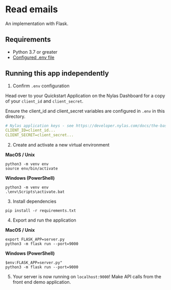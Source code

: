 # Read emails

An implementation with Flask.

## Requirements

- Python 3.7 or greater
- [Configured .env file](../../../../README.md)

## Running this app independently

1. Confirm `.env` configuration

Head over to your Quickstart Application on the Nylas Dashboard for a copy of your `client_id` and `client_secret`.

Ensure the client_id and client_secret variables are configured in `.env` in this directory.

```yaml
# Nylas application keys - see https://developer.nylas.com/docs/the-basics/authentication/authorizing-api-requests/#sdk-authentication
CLIENT_ID=client_id...
CLIENT_SECRET=client_secret...
```

2. Create and activate a new virtual environment

**MacOS / Unix**

```
python3 -m venv env
source env/bin/activate
```

**Windows (PowerShell)**

```
python3 -m venv env
.\env\Scripts\activate.bat
```

3. Install dependencies

```
pip install -r requirements.txt
```

4. Export and run the application

**MacOS / Unix**

```
export FLASK_APP=server.py
python3 -m flask run --port=9000
```

**Windows (PowerShell)**

```
$env:FLASK_APP=server.py"
python3 -m flask run --port=9000
```

5. Your server is now running on `localhost:9000`! Make API calls from the front end demo application.
